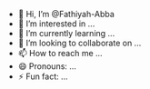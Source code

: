 - 👋 Hi, I’m @Fathiyah-Abba
- 👀 I’m interested in ...
- 🌱 I’m currently learning ...
- 💞️ I’m looking to collaborate on ...
- 📫 How to reach me ...
- 😄 Pronouns: ...
- ⚡ Fun fact: ...

<!---
Fathiyah-Abba/Fathiyah-Abba is a ✨ special ✨ repository because its `README.md` (this file) appears on your GitHub profile.
You can click the Preview link to take a look at your changes.
--->
